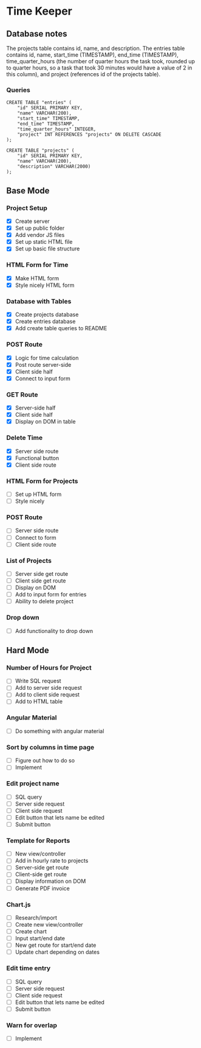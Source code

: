 # Time Keeper

## Database notes
The projects table contains id, name, and description. The entries table contains id, name, start_time (TIMESTAMP), end_time (TIMESTAMP), time_quarter_hours (the number of quarter hours the task took, rounded up to quarter hours, so a task that took 30 minutes would have a value of 2 in this column), and project (references id of the projects table). 

### Queries
```
CREATE TABLE "entries" (
	"id" SERIAL PRIMARY KEY,
	"name" VARCHAR(200),
	"start_time" TIMESTAMP,
	"end_time" TIMESTAMP,
	"time_quarter_hours" INTEGER,
	"project" INT REFERENCES "projects" ON DELETE CASCADE
);

CREATE TABLE "projects" (
	"id" SERIAL PRIMARY KEY,
	"name" VARCHAR(200),
	"description" VARCHAR(2000)
);
```

## Base Mode

### Project Setup
- [x] Create server
- [x] Set up public folder
- [x] Add vendor JS files
- [x] Set up static HTML file
- [x] Set up basic file structure

### HTML Form for Time
- [x] Make HTML form
- [x] Style nicely HTML form

### Database with Tables
- [x] Create projects database
- [x] Create entries database
- [x] Add create table queries to README

### POST Route
- [x] Logic for time calculation
- [x] Post route server-side
- [x] Client side half
- [x] Connect to input form

### GET Route
- [x] Server-side half
- [x] Client side half
- [x] Display on DOM in table

### Delete Time
- [x] Server side route
- [x] Functional button
- [x] Client side route

### HTML Form for Projects
- [ ] Set up HTML form
- [ ] Style nicely

### POST Route
- [ ] Server side route
- [ ] Connect to form
- [ ] Client side route

### List of Projects
- [ ] Server side get route
- [ ] Client side get route
- [ ] Display on DOM
- [ ] Add to input form for entries
- [ ] Ability to delete project

### Drop down
- [ ] Add functionality to drop down

## Hard Mode

### Number of Hours for Project
- [ ] Write SQL request
- [ ] Add to server side request
- [ ] Add to client side request
- [ ] Add to HTML table

### Angular Material
- [ ] Do something with angular material

### Sort by columns in time page
- [ ] Figure out how to do so
- [ ] Implement

### Edit project name
- [ ] SQL query
- [ ] Server side request
- [ ] Client side request
- [ ] Edit button that lets name be edited
- [ ] Submit button

### Template for Reports
- [ ] New view/controller
- [ ] Add in hourly rate to projects
- [ ] Server-side get route
- [ ] Client-side get route
- [ ] Display information on DOM
- [ ] Generate PDF invoice

### Chart.js
- [ ] Research/import
- [ ] Create new view/controller
- [ ] Create chart
- [ ] Input start/end date
- [ ] New get route for start/end date
- [ ] Update chart depending on dates

### Edit time entry
- [ ] SQL query
- [ ] Server side request
- [ ] Client side request
- [ ] Edit button that lets name be edited
- [ ] Submit button

### Warn for overlap
- [ ] Implement
